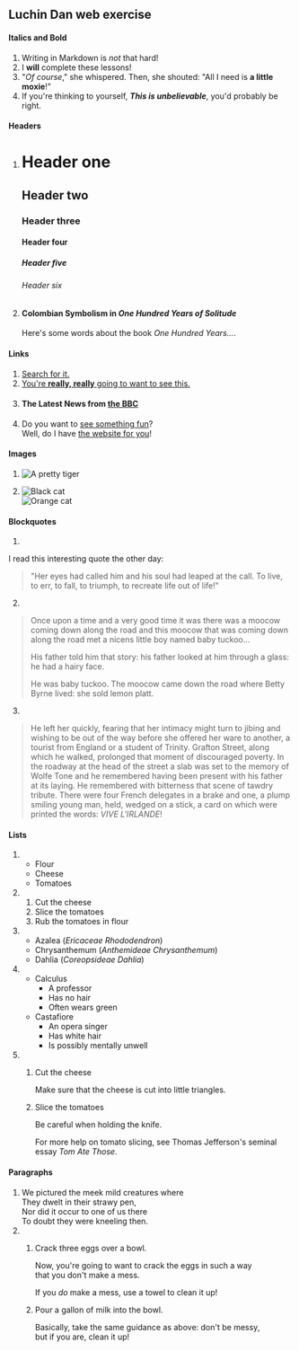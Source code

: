 ## Luchin Dan web exercise

#### Italics and Bold
1. Writing in Markdown is _not_ that hard!
2. I **will** complete these lessons!
3. "_Of course_," she whispered. Then, she shouted: "All I need is **a little moxie**!"
4. If you're thinking to yourself, **_This is unbelievable_**, you'd probably be right.
#### Headers
1. # Header one
   ## Header two
   ### Header three
   #### Header four
   ##### Header five
   ###### Header six
2. #### Colombian Symbolism in _One Hundred Years of Solitude_

   Here's some words about the book _One Hundred Years..._.
#### Links
1. [Search for it.](www.google.com)
2. [You're **really, really** going to want to see this.](www.dailykitten.com)
3. #### The Latest News from [the BBC](www.bbc.com/news)
4. Do you want to [see something fun][a fun place]?  
   Well, do I have [the website for you][another fun place]!

[a fun place]: www.zombo.com
[another fun place]: www.stumbleupon.com
#### Images
1. ![A pretty tiger](https://upload.wikimedia.org/wikipedia/commons/5/56/Tiger.50.jpg)
2. ![Black cat][Black]  
   ![Orange cat][Orange]

   [Black]: https://upload.wikimedia.org/wikipedia/commons/a/a3/81_INF_DIV_SSI.jpg
   [Orange]: http://icons.iconarchive.com/icons/google/noto-emoji-animals-nature/256/22221-cat-icon.png
#### Blockquotes
1.  
I read this interesting quote the other day:

>"Her eyes had called him and his soul had leaped at the call. To live, to err, to fall, to triumph, to recreate life out of life!"
2.  
>Once upon a time and a very good time it was there was a moocow coming down along the road and this moocow that was coming down along the road met a nicens little boy named baby tuckoo...
>
>His father told him that story: his father looked at him through a glass: he had a hairy face.
>
>He was baby tuckoo. The moocow came down the road where Betty Byrne lived: she sold lemon platt.
3.  
>He left her quickly, fearing that her intimacy might turn to jibing and wishing to be out of the way before she offered her ware to another, a tourist from England or a student of Trinity. Grafton Street, along which he walked, prolonged that moment of discouraged poverty. In the roadway at the head of the street a slab was set to the memory of Wolfe Tone and he remembered having been present with his father at its laying. He remembered with bitterness that scene of tawdry tribute. There were four French delegates in a brake and one, a plump smiling young man, held, wedged on a stick, a card on which were printed the words: _VIVE L'IRLANDE_!
#### Lists
1. * Flour
   * Cheese
   * Tomatoes
2. 1. Cut the cheese
   2. Slice the tomatoes
   3. Rub the tomatoes in flour
3. * Azalea (_Ericaceae Rhododendron_)
   * Chrysanthemum (_Anthemideae Chrysanthemum_)
   * Dahlia (_Coreopsideae Dahlia_)
4. * Calculus
     * A professor
     * Has no hair
     * Often wears green
   * Castafiore
     * An opera singer
     * Has white hair
     * Is possibly mentally unwell
5. 1. Cut the cheese

      Make sure that the cheese is cut into little triangles.

   2. Slice the tomatoes
     
      Be careful when holding the knife.

      For more help on tomato slicing, see Thomas Jefferson's seminal essay _Tom Ate Those_.
#### Paragraphs
1. We pictured the meek mild creatures where  
   They dwelt in their strawy pen,  
   Nor did it occur to one of us there  
   To doubt they were kneeling then.
2. 1. Crack three eggs over a bowl.

      Now, you're going to want to crack the eggs in such a way  
   that you don't make a mess.

       If you _do_ make a mess, use a towel to clean it up!

   3. Pour a gallon of milk into the bowl.

       Basically, take the same guidance as above: don't be messy,  
   but if you are, clean it up!
